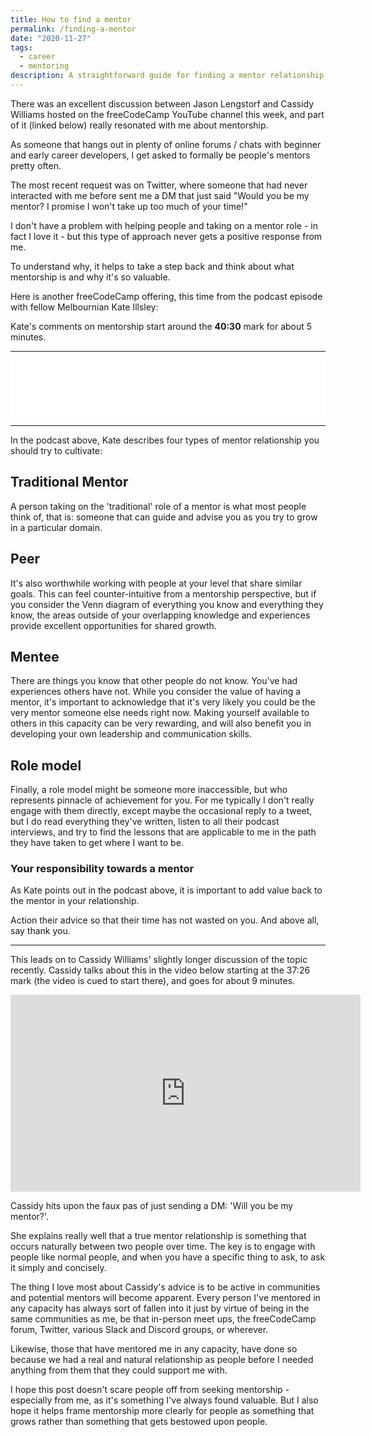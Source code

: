 ```yaml
---
title: How to find a mentor
permalink: /finding-a-mentor
date: "2020-11-27"
tags:
  - career
  - mentoring
description: A straightforward guide for finding a mentor relationship to help you on your coding journey
---
```


There was an excellent discussion between Jason Lengstorf and Cassidy Williams hosted on the freeCodeCamp YouTube channel this week, and part of it (linked below) really resonated with me about mentorship.

As someone that hangs out in plenty of online forums / chats with beginner and early career developers, I get asked to formally be people's mentors pretty often.

The most recent request was on Twitter, where someone that had never interacted with me before sent me a DM that just said "Would you be my mentor? I promise I won't take up too much of your time!"

I don't have a problem with helping people and taking on a mentor role - in fact I love it - but this type of approach never gets a positive response from me.

To understand why, it helps to take a step back and think about what mentorship is and why it's so valuable.

Here is another freeCodeCamp offering, this time from the podcast episode with fellow Melbournian Kate Illsley:

Kate's comments on mentorship start around the **40:30** mark for about 5 minutes.

---

<iframe style="border: none" src="//html5-player.libsyn.com/embed/episode/id/9647195/height/90/theme/custom/thumbnail/yes/direction/forward/render-playlist/no/custom-color/000000/" height="90" width="100%" scrolling="no"  allowfullscreen webkitallowfullscreen mozallowfullscreen oallowfullscreen msallowfullscreen></iframe>

---

In the podcast above, Kate describes four types of mentor relationship you should try to cultivate:

## Traditional Mentor

A person taking on the 'traditional' role of a mentor is what most people think of, that is: someone that can guide and advise you as you try to grow in a particular domain.

## Peer

It's also worthwhile working with people at your level that share similar goals. This can feel counter-intuitive from a mentorship perspective, but if you consider the Venn diagram of everything you know and everything they know, the areas outside of your overlapping knowledge and experiences provide excellent opportunities for shared growth.

## Mentee

There are things you know that other people do not know. You've had experiences others have not. While you consider the value of having a mentor, it's important to acknowledge that it's very likely you could be the very mentor someone else needs right now. Making yourself available to others in this capacity can be very rewarding, and will also benefit you in developing your own leadership and communication skills.

## Role model

Finally, a role model might be someone more inaccessible, but who represents pinnacle of achievement for you. For me typically I don't really engage with them directly, except maybe the occasional reply to a tweet, but I do read everything they've written, listen to all their podcast interviews, and try to find the lessons that are applicable to me in the path they have taken to get where I want to be.

### Your responsibility towards a mentor

As Kate points out in the podcast above, it is important to add value back to the mentor in your relationship.

Action their advice so that their time has not wasted on you. And above all, say thank you.

---

This leads on to Cassidy Williams' slightly longer discussion of the topic recently. Cassidy talks about this in the video below starting at the 37:26 mark (the video is cued to start there), and goes for about 9 minutes.

<iframe width="560" height="315" src="https://www.youtube.com/embed/qsBfyUzZhTc?start=2246" frameborder="0" allow="accelerometer; autoplay; clipboard-write; encrypted-media; gyroscope; picture-in-picture" allowfullscreen></iframe>

Cassidy hits upon the faux pas of just sending a DM: 'Will you be my mentor?'.

She explains really well that a true mentor relationship is something that occurs naturally between two people over time. The key is to engage with people like normal people, and when you have a specific thing to ask, to ask it simply and concisely.

The thing I love most about Cassidy's advice is to be active in communities and potential mentors will become apparent. Every person I've mentored in any capacity has always sort of fallen into it just by virtue of being in the same communities as me, be that in-person meet ups, the freeCodeCamp forum, Twitter, various Slack and Discord groups, or wherever.

Likewise, those that have mentored me in any capacity, have done so because we had a real and natural relationship as people before I needed anything from them that they could support me with.

I hope this post doesn't scare people off from seeking mentorship - especially from me, as it's something I've always found valuable. But I also hope it helps frame mentorship more clearly for people as something that grows rather than something that gets bestowed upon people.
